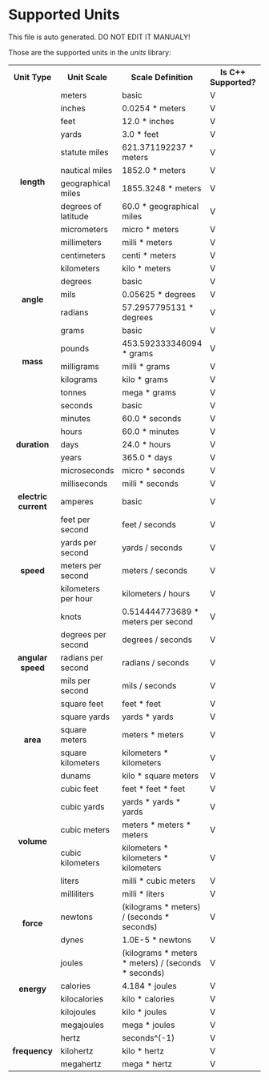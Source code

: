 # Supported Units

This file is auto generated.
DO NOT EDIT IT MANUALY!


Those are the supported units in the *units* library:

<table>
	<tr>
		<th>
			Unit Type
		</th>
		<th>
			Unit Scale
		</th>
		<th>
			Scale Definition
		</th>
		<th>
			Is C++ Supported?
		</th>
		<th>
			Is Java Supported?
		</th>
	</tr>
	<tr>
		<td rowspan=12 style="text-align:center; vertical-align:middle;font-weight:bold">
			length
		</td>
		<td>meters</td>
		<td>basic</td>
		<td>V</td>
		<td>V</td>
	</tr>
	<tr><td>inches</td>
	<td>0.0254 * meters</td>
	<td>V</td>
	<td>X</td></tr>
	<tr><td>feet</td>
	<td>12.0 * inches</td>
	<td>V</td>
	<td>X</td></tr>
	<tr><td>yards</td>
	<td>3.0 * feet</td>
	<td>V</td>
	<td>X</td></tr>
	<tr><td>statute miles</td>
	<td>621.371192237 * meters</td>
	<td>V</td>
	<td>X</td></tr>
	<tr><td>nautical miles</td>
	<td>1852.0 * meters</td>
	<td>V</td>
	<td>X</td></tr>
	<tr><td>geographical miles</td>
	<td>1855.3248 * meters</td>
	<td>V</td>
	<td>X</td></tr>
	<tr><td>degrees of latitude</td>
	<td>60.0 * geographical miles</td>
	<td>V</td>
	<td>X</td></tr>
	<tr><td>micrometers</td>
	<td>micro * meters</td>
	<td>V</td>
	<td>X</td></tr>
	<tr><td>millimeters</td>
	<td>milli * meters</td>
	<td>V</td>
	<td>X</td></tr>
	<tr><td>centimeters</td>
	<td>centi * meters</td>
	<td>V</td>
	<td>X</td></tr>
	<tr><td>kilometers</td>
	<td>kilo * meters</td>
	<td>V</td>
	<td>X</td></tr>
	<tr>
		<td rowspan=3 style="text-align:center; vertical-align:middle;font-weight:bold">
			angle
		</td>
		<td>degrees</td>
		<td>basic</td>
		<td>V</td>
		<td>V</td>
	</tr>
	<tr><td>mils</td>
	<td>0.05625 * degrees</td>
	<td>V</td>
	<td>X</td></tr>
	<tr><td>radians</td>
	<td>57.2957795131 * degrees</td>
	<td>V</td>
	<td>X</td></tr>
	<tr>
		<td rowspan=5 style="text-align:center; vertical-align:middle;font-weight:bold">
			mass
		</td>
		<td>grams</td>
		<td>basic</td>
		<td>V</td>
		<td>V</td>
	</tr>
	<tr><td>pounds</td>
	<td>453.592333346094 * grams</td>
	<td>V</td>
	<td>X</td></tr>
	<tr><td>milligrams</td>
	<td>milli * grams</td>
	<td>V</td>
	<td>X</td></tr>
	<tr><td>kilograms</td>
	<td>kilo * grams</td>
	<td>V</td>
	<td>X</td></tr>
	<tr><td>tonnes</td>
	<td>mega * grams</td>
	<td>V</td>
	<td>X</td></tr>
	<tr>
		<td rowspan=7 style="text-align:center; vertical-align:middle;font-weight:bold">
			duration
		</td>
		<td>seconds</td>
		<td>basic</td>
		<td>V</td>
		<td>V</td>
	</tr>
	<tr><td>minutes</td>
	<td>60.0 * seconds</td>
	<td>V</td>
	<td>X</td></tr>
	<tr><td>hours</td>
	<td>60.0 * minutes</td>
	<td>V</td>
	<td>X</td></tr>
	<tr><td>days</td>
	<td>24.0 * hours</td>
	<td>V</td>
	<td>X</td></tr>
	<tr><td>years</td>
	<td>365.0 * days</td>
	<td>V</td>
	<td>X</td></tr>
	<tr><td>microseconds</td>
	<td>micro * seconds</td>
	<td>V</td>
	<td>X</td></tr>
	<tr><td>milliseconds</td>
	<td>milli * seconds</td>
	<td>V</td>
	<td>X</td></tr>
	<tr>
		<td rowspan=1 style="text-align:center; vertical-align:middle;font-weight:bold">
			electric current
		</td>
		<td>amperes</td>
		<td>basic</td>
		<td>V</td>
		<td>V</td>
	</tr>
	<tr>
		<td rowspan=5 style="text-align:center; vertical-align:middle;font-weight:bold">
			speed
		</td>
		<td>feet per second</td>
		<td>feet / seconds</td>
		<td>V</td>
		<td>X</td>
	</tr>
	<tr><td>yards per second</td>
	<td>yards / seconds</td>
	<td>V</td>
	<td>X</td></tr>
	<tr><td>meters per second</td>
	<td>meters / seconds</td>
	<td>V</td>
	<td>X</td></tr>
	<tr><td>kilometers per hour</td>
	<td>kilometers / hours</td>
	<td>V</td>
	<td>X</td></tr>
	<tr><td>knots</td>
	<td>0.514444773689 * meters per second</td>
	<td>V</td>
	<td>X</td></tr>
	<tr>
		<td rowspan=3 style="text-align:center; vertical-align:middle;font-weight:bold">
			angular speed
		</td>
		<td>degrees per second</td>
		<td>degrees / seconds</td>
		<td>V</td>
		<td>X</td>
	</tr>
	<tr><td>radians per second</td>
	<td>radians / seconds</td>
	<td>V</td>
	<td>X</td></tr>
	<tr><td>mils per second</td>
	<td>mils / seconds</td>
	<td>V</td>
	<td>X</td></tr>
	<tr>
		<td rowspan=5 style="text-align:center; vertical-align:middle;font-weight:bold">
			area
		</td>
		<td>square feet</td>
		<td>feet * feet</td>
		<td>V</td>
		<td>X</td>
	</tr>
	<tr><td>square yards</td>
	<td>yards * yards</td>
	<td>V</td>
	<td>X</td></tr>
	<tr><td>square meters</td>
	<td>meters * meters</td>
	<td>V</td>
	<td>X</td></tr>
	<tr><td>square kilometers</td>
	<td>kilometers * kilometers</td>
	<td>V</td>
	<td>X</td></tr>
	<tr><td>dunams</td>
	<td>kilo * square meters</td>
	<td>V</td>
	<td>X</td></tr>
	<tr>
		<td rowspan=6 style="text-align:center; vertical-align:middle;font-weight:bold">
			volume
		</td>
		<td>cubic feet</td>
		<td>feet * feet * feet</td>
		<td>V</td>
		<td>X</td>
	</tr>
	<tr><td>cubic yards</td>
	<td>yards * yards * yards</td>
	<td>V</td>
	<td>X</td></tr>
	<tr><td>cubic meters</td>
	<td>meters * meters * meters</td>
	<td>V</td>
	<td>X</td></tr>
	<tr><td>cubic kilometers</td>
	<td>kilometers * kilometers * kilometers</td>
	<td>V</td>
	<td>X</td></tr>
	<tr><td>liters</td>
	<td>milli * cubic meters</td>
	<td>V</td>
	<td>X</td></tr>
	<tr><td>milliliters</td>
	<td>milli * liters</td>
	<td>V</td>
	<td>X</td></tr>
	<tr>
		<td rowspan=2 style="text-align:center; vertical-align:middle;font-weight:bold">
			force
		</td>
		<td>newtons</td>
		<td>(kilograms * meters) / (seconds * seconds)</td>
		<td>V</td>
		<td>X</td>
	</tr>
	<tr><td>dynes</td>
	<td>1.0E-5 * newtons</td>
	<td>V</td>
	<td>X</td></tr>
	<tr>
		<td rowspan=5 style="text-align:center; vertical-align:middle;font-weight:bold">
			energy
		</td>
		<td>joules</td>
		<td>(kilograms * meters * meters) / (seconds * seconds)</td>
		<td>V</td>
		<td>X</td>
	</tr>
	<tr><td>calories</td>
	<td>4.184 * joules</td>
	<td>V</td>
	<td>X</td></tr>
	<tr><td>kilocalories</td>
	<td>kilo * calories</td>
	<td>V</td>
	<td>X</td></tr>
	<tr><td>kilojoules</td>
	<td>kilo * joules</td>
	<td>V</td>
	<td>X</td></tr>
	<tr><td>megajoules</td>
	<td>mega * joules</td>
	<td>V</td>
	<td>X</td></tr>
	<tr>
		<td rowspan=3 style="text-align:center; vertical-align:middle;font-weight:bold">
			frequency
		</td>
		<td>hertz</td>
		<td>seconds^(-1)</td>
		<td>V</td>
		<td>X</td>
	</tr>
	<tr><td>kilohertz</td>
	<td>kilo * hertz</td>
	<td>V</td>
	<td>X</td></tr>
	<tr><td>megahertz</td>
	<td>mega * hertz</td>
	<td>V</td>
	<td>X</td></tr>


</table>